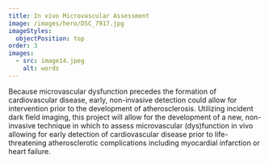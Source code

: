 ```yaml
---
title: In vivo Microvascular Assessment
image: /images/hero/DSC_7917.jpg
imageStyles:
  objectPosition: top
order: 3
images:
  - src: image14.jpeg
    alt: words
---
```


Because microvascular dysfunction precedes the formation of cardiovascular disease, early, non-invasive detection could allow for intervention prior to the development of atherosclerosis. Utilizing incident dark field imaging, this project will allow for the development of a new, non-invasive technique in which to assess microvascular (dys)function in vivo allowing for early detection of cardiovascular disease prior to life-threatening atherosclerotic complications including myocardial infarction or heart failure.
